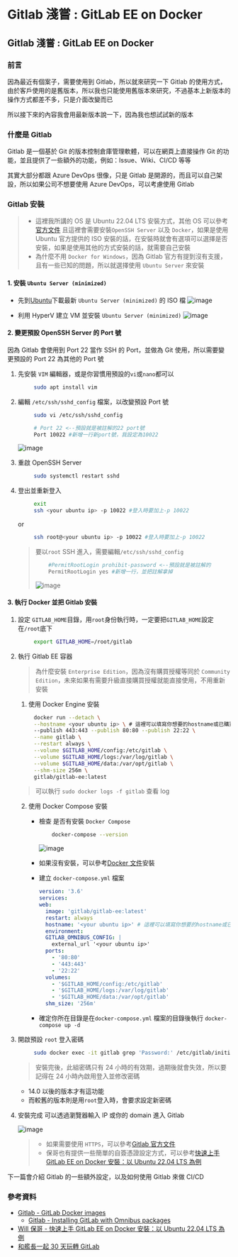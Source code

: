 # Gitlab 淺嘗 : GitLab EE on Docker


## Gitlab 淺嘗 : GitLab EE on Docker

### 前言

因為最近有個案子，需要使用到 Gitlab，所以就來研究一下 Gitlab 的使用方式，由於客戶使用的是舊版本，所以我也只能使用舊版本來研究，不過基本上新版本的操作方式都差不多，只是介面改變而已

所以接下來的內容我會用最新版本說一下，因為我也想試試新的版本

### 什麼是 Gitlab

Gitlab 是一個基於 Git 的版本控制倉庫管理軟體，可以在網頁上直接操作 Git 的功能，並且提供了一些額外的功能，例如：Issue、Wiki、CI/CD 等等

其實大部分都跟 Azure DevOps 很像，只是 Gitlab 是開源的，而且可以自己架設，所以如果公司不想要使用 Azure DevOps，可以考慮使用 Gitlab

### Gitlab 安裝

> - 這裡我所講的 OS 是 Ubuntu 22.04 LTS 安裝方式，其他 OS 可以參考[官方文件](https://about.gitlab.com/install/)
>   且這裡會需要安裝`OpenSSH Server` 以及 `Docker`，如果是使用 Ubuntu 官方提供的 ISO 安裝的話，在安裝時就會有選項可以選擇是否安裝，如果是使用其他的方式安裝的話，就需要自己安裝
> - 為什麼不用 `Docker for Windows`，因為 Gitlab 官方有提到沒有支援，且有一些已知的問題，所以就選擇使用 `Ubuntu Server` 來安裝

#### 1. 安裝 `Ubuntu Server (minimized)`

- 先到[Ubuntu](https://ubuntu.com/download/server)下載最新 `Ubuntu Server (minimized)` 的 ISO 檔
  ![image](https://github.com/loulazynote/loulazynote.github.io/assets/33840759/51493805-0f52-4431-ac78-f66c56d9583a)

- 利用 HyperV 建立 VM 並安裝 `Ubuntu Server (minimized)`
  ![image](https://github.com/loulazynote/loulazynote.github.io/assets/33840759/7746f0fa-1462-4dd4-b751-ff4d57e9a5b8)

#### 2. 變更預設 OpenSSH Server 的 Port 號

因為 Gitlab 會使用到 Port 22 當作 SSH 的 Port，並做為 Git 使用，所以需要變更預設的 Port 22 為其他的 Port 號

1. 先安裝 `VIM` 編輯器，或是你習慣用預設的`vi`或`nano`都可以

   ```bash
        sudo apt install vim
   ```

2. 編輯 `/etc/ssh/sshd_config` 檔案，以改變預設 Port 號

   ```bash
        sudo vi /etc/ssh/sshd_config
   ```

   ```bash
        # Port 22 <--預設就是被註解的22 port號
        Port 10022 #新增一行新port號，我設定為10022
   ```

   ![image](https://github.com/loulazynote/loulazynote.github.io/assets/33840759/aafcab66-5fc1-486c-aa07-39958dec0813)

3. 重啟 OpenSSH Server

   ```bash
        sudo systemctl restart sshd
   ```

4. 登出並重新登入

   ```bash
        exit
        ssh <your ubuntu ip> -p 10022 #登入時要加上-p 10022
   ```

   or

   ```bash
        ssh root@<your ubuntu ip> -p 10022 #登入時要加上-p 10022
   ```

   > 要以`root` SSH 進入，需要編輯`/etc/ssh/sshd_config`
   >
   > ```bash
   >     #PermitRootLogin prohibit-password <--預設就是被註解的
   >     PermitRootLogin yes #新增一行，並把註解拿掉
   > ```
   >
   > ![image](https://github.com/loulazynote/loulazynote.github.io/assets/33840759/eb674192-9658-4a95-b481-b637e6ed97df)

#### 3. 執行 Docker 並把 Gitlab 安裝

1. 設定 `GITLAB_HOME`目錄，用`root`身份執行時，一定要把`GITLAB_HOME`設定在`/root`底下

   ```bash
        export GITLAB_HOME=/root/gitlab
   ```

2. 執行 Gitlab EE 容器

   > 為什麼安裝 `Enterprise Edition`，因為沒有購買授權等同於 `Community Edition`，未來如果有需要升級直接購買授權就能直接使用，不用重新安裝

   1. 使用 Docker Engine 安裝

   ```bash
        docker run --detach \
        --hostname <your ubuntu ip> \ # 這裡可以填寫你想要的hostname或已購買的Domain，也能設定為IP
        --publish 443:443 --publish 80:80 --publish 22:22 \
        --name gitlab \
        --restart always \
        --volume $GITLAB_HOME/config:/etc/gitlab \
        --volume $GITLAB_HOME/logs:/var/log/gitlab \
        --volume $GITLAB_HOME/data:/var/opt/gitlab \
        --shm-size 256m \
        gitlab/gitlab-ee:latest
   ```

   > 可以執行 `sudo docker logs -f gitlab` 查看 log

   2. 使用 Docker Compose 安裝

      - 檢查 是否有安裝 `Docker Compose`

        ```bash
            docker-compose --version
        ```

        ![image](https://github.com/loulazynote/loulazynote.github.io/assets/33840759/6446d9c2-f0d7-47d5-9198-8dc9802dc6d2)

      - 如果沒有安裝，可以參考[Docker 文件](https://docs.docker.com/compose/install/)安裝

      - 建立 `docker-compose.yml` 檔案

        ```yaml
        version: '3.6'
        services:
        web:
          image: 'gitlab/gitlab-ee:latest'
          restart: always
          hostname: '<your ubuntu ip>' # 這裡可以填寫你想要的hostname或已購買的Domain，也能設定為IP
          environment:
          GITLAB_OMNIBUS_CONFIG: |
            external_url '<your ubuntu ip>'
          ports:
            - '80:80'
            - '443:443'
            - '22:22'
          volumes:
            - '$GITLAB_HOME/config:/etc/gitlab'
            - '$GITLAB_HOME/logs:/var/log/gitlab'
            - '$GITLAB_HOME/data:/var/opt/gitlab'
          shm_size: '256m'
        ```

      - 確定你所在目錄是在`docker-compose.yml` 檔案的目錄後執行 `docker-compose up -d`

3. 開啟預設 `root` 登入密碼

   ```bash
        sudo docker exec -it gitlab grep 'Password:' /etc/gitlab/initial_root_password
   ```

   > 安裝完後，此組密碼只有 24 小時的有效期，過期後就會失效，所以要記得在 24 小時內啟用登入並修改密碼

   - 14.0 以後的版本才有這功能
   - 而較舊的版本則是用`root`登入時，會要求設定新密碼

4. 安裝完成 可以透過瀏覽器輸入 IP 或你的 domain 進入 Gitlab

   ![image](https://github.com/loulazynote/loulazynote.github.io/assets/33840759/718f223c-9792-476d-81c1-a63aa0b622bb)

   > - 如果需要使用 `HTTPS`，可以參考[Gitlab 官方文件](https://docs.gitlab.com/omnibus/settings/nginx.html#enable-https)
   > - 保哥也有提供一些簡單的自簽憑證設定方式，可以參考[快速上手 GitLab EE on Docker 安裝：以 Ubuntu 22.04 LTS 為例](https://blog.miniasp.com/post/2023/04/26/Install-GitLab-EE-on-Docker)

下一篇會介紹 Gitlab 的一些額外設定，以及如何使用 Gitlab 來做 CI/CD

### 參考資料

- [Gitlab - GitLab Docker images](https://docs.gitlab.com/ee/install/docker.html)
  - [Gitlab - Installing GitLab with Omnibus packages](https://docs.gitlab.com/omnibus/installation/)
- [Will 保哥 - 快速上手 GitLab EE on Docker 安裝：以 Ubuntu 22.04 LTS 為例](https://blog.miniasp.com/post/2023/04/26/Install-GitLab-EE-on-Docker)
- [和艦長一起 30 天玩轉 GitLab](https://gitlab-book.tw/ithelp/intro/introduction/)

